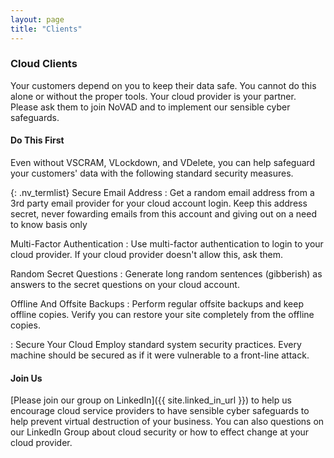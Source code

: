 ```yaml
---
layout: page
title: "Clients"
---
```

### Cloud Clients

Your customers depend on you to keep their data safe.  You cannot do
this alone or without the proper tools.  Your cloud provider is your
partner.  Please ask them to join NoVAD and to implement our sensible
cyber safeguards.

#### Do This First

Even without VSCRAM, VLockdown, and VDelete, you
can help safeguard your customers' data with the following standard
security measures.

{: .nv_termlist}
Secure Email Address
: Get a random email address from a 3rd party email provider for your
cloud account login.  Keep this address secret, never fowarding emails
from this account and giving out on a need to know basis only

Multi-Factor Authentication
: Use multi-factor authentication to login to your cloud provider.  If
your cloud provider doesn't allow this, ask them.

Random Secret Questions
: Generate long random sentences (gibberish) as answers to the secret
questions on your cloud account.

Offline And Offsite Backups
: Perform regular offsite backups and keep offline copies.  Verify you
can restore your site completely from the offline copies.

: Secure Your Cloud
Employ standard system security practices.  Every machine should be
secured as if it were vulnerable to a front-line attack.

#### Join Us

[Please join our group on LinkedIn]({{ site.linked_in_url }})
to help us encourage cloud service providers to have sensible cyber
safeguards to help prevent virtual destruction of your business.  You
can also questions on our LinkedIn Group about cloud security or how
to effect change at your cloud provider.
